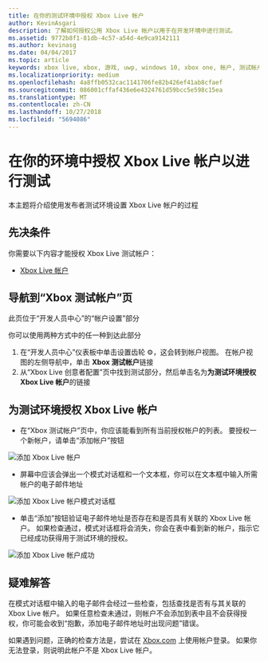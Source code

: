 ```yaml
---
title: 在你的测试环境中授权 Xbox Live 帐户
author: KevinAsgari
description: 了解如何授权公用 Xbox Live 帐户以用于在开发环境中进行测试。
ms.assetid: 9772b8f1-81db-4c57-a54d-4e9ca9142111
ms.author: kevinasg
ms.date: 04/04/2017
ms.topic: article
keywords: xbox live, xbox, 游戏, uwp, windows 10, xbox one, 帐户, 测试帐户
ms.localizationpriority: medium
ms.openlocfilehash: 4a8ffb0532cac1141706fe82b426ef41ab8cfaef
ms.sourcegitcommit: 086001cffaf436e6e4324761d59bcc5e598c15ea
ms.translationtype: MT
ms.contentlocale: zh-CN
ms.lasthandoff: 10/27/2018
ms.locfileid: "5694086"
---
```

# <a name="authorize-xbox-live-accounts-for-testing-in-your-environment"></a>在你的环境中授权 Xbox Live 帐户以进行测试

本主题将介绍使用发布者测试环境设置 Xbox Live 帐户的过程

## <a name="prerequisites"></a>先决条件

你需要以下内容才能授权 Xbox Live 测试帐户：

* [Xbox Live 帐户](https://support.xbox.com/browse/my-account/manage-account/Create%20account)

## <a name="navigate-to-the-xbox-test-account-page"></a>导航到“Xbox 测试帐户”页
此页位于“开发人员中心”的“帐户设置”部分

你可以使用两种方式中的任一种到达此部分

1. 在“开发人员中心”仪表板中单击设置齿轮 ⚙️，这会转到帐户视图。 在帐户视图的左侧导航中，单击 **Xbox 测试帐户**链接
2. 从“Xbox Live 创意者配置”页中找到测试部分，然后单击名为**为测试环境授权 Xbox Live 帐户**的链接


## <a name="authorize-an-xbox-live-account-for-your-test-environment"></a>为测试环境授权 Xbox Live 帐户

* 在“Xbox 测试帐户”页中，你应该能看到所有当前授权帐户的列表。 要授权一个新帐户，请单击“添加帐户”按钮

![添加 Xbox Live 帐户](../images/creators_udc/add_test_account.png)

* 屏幕中应该会弹出一个模式对话框和一个文本框，你可以在文本框中输入所需帐户的电子邮件地址

![添加 Xbox Live 帐户模式对话框](../images/creators_udc/add_test_account_modal.png)

* 单击“添加”按钮验证电子邮件地址是否存在和是否具有关联的 Xbox Live 帐户。 如果检查通过，模式对话框将会消失，你会在表中看到新的帐户，指示它已经成功获得用于测试环境的授权。

![添加 Xbox Live 帐户成功](../images/creators_udc/add_test_account_success.png)

## <a name="troubleshooting"></a>疑难解答

在模式对话框中输入的电子邮件会经过一些检查，包括查找是否有与其关联的 Xbox Live 帐户。 如果任意检查未通过，则帐户不会添加到表中且不会获得授权，你可能会收到“抱歉，添加电子邮件地址时出现问题”错误。

如果遇到问题，正确的检查方法是，尝试在 [Xbox.com](http://www.xbox.com/live/) 上使用帐户登录。 如果你无法登录，则说明此帐户不是 Xbox Live 帐户。
